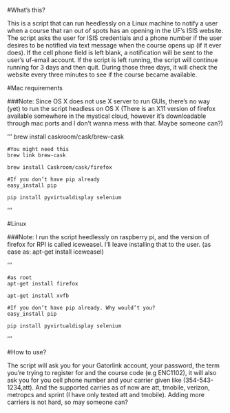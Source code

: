 #What’s this?

This is a script that can run heedlessly on a Linux machine to notify a user when a course that ran out of spots has an opening in the UF’s ISIS website. The script asks the user for ISIS credentials and a phone number if the user desires to be notified via text message when the course opens up (if it ever does). If the cell phone field is left blank, a notification will be sent to the user’s uf-email account. If the script is left running, the script will continue running for 3 days and then quit. During those three days, it will check the website every three minutes to see if the course became available.

#Mac requirements

###Note:
Since OS X does not use X server to run GUIs, there’s no way (yet) to run the script headless on OS X (There is an X11 version of firefox available somewhere in the mystical cloud, however it’s downloadable through mac ports and I don’t wanna mess with that. Maybe someone can?)

‘’’
	brew install caskroom/cask/brew-cask

	#You might need this	
	brew link brew-cask

	brew install Caskroom/cask/firefox

	#If you don’t have pip already	
	easy_install pip

	pip install pyvirtualdisplay selenium

‘’’

#Linux

###Note: I run the script heedlessly on raspberry pi, and the version of firefox for RPI is called iceweasel. I’ll leave installing that to the user. (as ease as: apt-get install iceweasel) 


‘’’
	
	#as root
	apt-get install firefox

	apt-get install xvfb
	
	#If you don’t have pip already. Why would’t you?
	easy_install pip

	pip install pyvirtualdisplay selenium

‘’’

#How to use?

The script will ask you for your Gatorlink account, your password, the term you’re trying to register for and the course code (e.g ENC1102), it will also ask you for you cell phone number and your carrier given like (354-543-1234,att). And the supported carries as of now are att, tmobile, verizon, metropcs and sprint (I have only tested att and tmobile). Adding more carriers is not hard, so may someone can?


		
